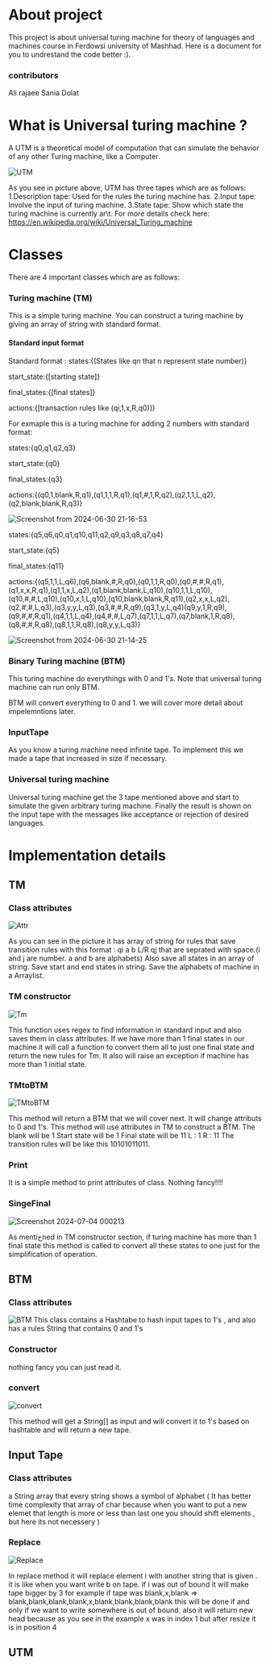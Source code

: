 # About project
This project is about universal turing machine for theory of languages and machines course in Ferdowsi university of Mashhad.
Here is a document for you to undrestand the code better :).

### contributors
Ali rajaee
Sania Dolat

# What is Universal turing machine ?
A UTM is a theoretical model of computation that can simulate the behavior of any other Turing machine, like a Computer.

![UTM](https://github.com/AliRje82/Theory-UTM/assets/121222311/6975ae80-4bfd-4bbf-bafc-a2b163aaaa7d)

As you see in picture above, UTM has three tapes which are as follows:
1.Description tape: Used for the rules the turing machine has.
2.Input tape: Involve the input of turing machine.
3.State tape: Show which state the turing machine is currently ar\t.
For more details check here: https://en.wikipedia.org/wiki/Universal_Turing_machine

# Classes
There are 4 important classes which are as follows:

### Turing machine (TM)
This is a simple turing machine. You can construct a turing machine by giving an array of string with standard format.

#### Standard input format
Standard format : 
states:{(States like qn that n represent state number)}

start_state:{[starting state]}

final_states:{[final states]}

actions:{[transaction rules like (qi,1,x,R,q0)]}

For exmaple this is a turing machine for adding 2 numbers with standard format:

states:{q0,q1,q2,q3}

start_state:{q0}

final_states:{q3}

actions:{(q0,1,blank,R,q1),(q1,1,1,R,q1),(q1,#,1,R,q2),(q2,1,1,L,q2),(q2,blank,blank,R,q3)}

![Screenshot from 2024-06-30 21-16-53](https://github.com/AliRje82/Theory-UTM/assets/121222311/346685d9-922c-46df-9ea0-6624b9b0e410)


states:{q5,q6,q0,q1,q10,q11,q2,q9,q3,q8,q7,q4}

start_state:{q5}

final_states:{q11}

actions:{(q5,1,1,L,q6),(q6,blank,#,R,q0),(q0,1,1,R,q0),(q0,#,#,R,q1),(q1,x,x,R,q1),(q1,1,x,L,q2),(q1,blank,blank,L,q10),(q10,1,1,L,q10),(q10,#,#,L,q10),(q10,x,1,L,q10),(q10,blank,blank,R,q11),(q2,x,x,L,q2),(q2,#,#,L,q3),(q3,y,y,L,q3),(q3,#,#,R,q9),(q3,1,y,L,q4)(q9,y,1,R,q9),(q9,#,#,R,q1),(q4,1,1,L,q4),(q4,#,#,L,q7),(q7,1,1,L,q7),(q7,blank,1,R,q8),(q8,#,#,R,q8),(q8,1,1,R,q8),(q8,y,y,L,q3)}


![Screenshot from 2024-06-30 21-14-25](https://github.com/AliRje82/Theory-UTM/assets/121222311/bec7e577-2414-4407-9895-0f093d0ecf3e)


### Binary Turing machine (BTM)
This turing machine do everythings with 0 and 1's. Note that universal turing machine can run only BTM.

BTM will convert everything to 0 and 1.
we will cover more detail about impelemntions later.

### InputTape
As you know a turing machine need infinite tape. To implement this we made a tape that increased in size if necessary.

### Universal turing machine
Universal turing machine get the 3 tape mentioned above and start to simulate the given arbitrary turing machine. Finally the result is shown on the input tape with the messages like acceptance or rejection of desired languages.

# Implementation details
## TM
### Class attributes
![Attr](https://github.com/AliRje82/Theory-UTM/assets/121222311/f28090b8-ac87-4978-899d-250379a57374)

As you can see in the picture it has array of string for rules that save transition rules with this format : 
qi a b L/R qj that are seprated with space.(i and j are number. a and b are alphabets)
Also save all states in an array of string.
Save start and end states in string.
Save the alphabets of machine in a Arraylist.

### TM constructor 

![Tm](https://github.com/AliRje82/Theory-UTM/assets/121222311/f274ca2e-980d-4843-b351-dde7e5d37a19)

This function uses regex to find information in standard input and also saves them in class attributes.
If we have more than 1 final states in our machine it will call a function to convert them all to just one final state and return the new rules for Tm.
It also will raise an exception if machine has more than 1 initial state.

### TMtoBTM

![TMtoBTM](https://github.com/AliRje82/Theory-UTM/assets/121222311/14d1ff36-5ab6-41a6-bb97-5c3205efa4b8)

This method will return a BTM that we will cover next. It will change attributs to 0 and 1's.
This method will use attributes in TM to construct a BTM.
The blank will be 1
Start state will be 1
Final state will be 11
L : 1
R : 11
The transition rules will be like this 10101011011.

### Print
It is a simple method to print attributes of class. Nothing fancy!!!!

### SingeFinal

![Screenshot 2024-07-04 000213](https://github.com/AliRje82/Theory-UTM/assets/135022735/2d3aff01-9126-4316-9565-96b32acf46eb)

As mentiخned in TM constructor section, if turing machine has more than 1 final state this method is called to convert all these states to one just for the simplification of operation.

## BTM
### Class attributes

![BTM](https://github.com/AliRje82/Theory-UTM/assets/121222311/2069cea7-f5db-46f5-a38b-9f1da44afec5)
This class contains a Hashtabe to hash input tapes to 1's , and also has a rules String that contains 0 and 1's

### Constructor
nothing fancy you can just read it.

### convert

![convert](https://github.com/AliRje82/Theory-UTM/assets/121222311/614cda6e-481a-4c04-b5d3-c39d67113f6e)

This method will get a String[] as input and will convert it to 1's based on hashtable and will return a new tape.

## Input Tape
### Class attributes
a String array that every string shows a symbol of alphabet ( It has better time complexity that array of char because when you want to put a
new elemet that length is more or less than last one you should shift elements , but here its not necessery )
### Replace

![Replace](https://github.com/AliRje82/Theory-UTM/assets/121222311/9aa56c3a-00a4-4d69-8ec4-dc71c15714cc)

In replace method it will replace element i with another string that is given . it is like when you want write b on tape. 
if i was out of bound it will make tape bigger by 3 
for example if tape was blank,x,blank => blank,blank,blank,blank,x,blank,blank,blank,blank 
this will be done if and only if we want to write somewhere is out of bound.
also it will return new head because as you see in the example x was in index 1 but after resize it is in position 4

## UTM












